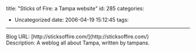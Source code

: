 title: "Sticks of Fire:  a Tampa website"
id: 285
categories:
  - Uncategorized
date: 2006-04-19 15:12:45
tags:
---

<div class="flexinode-body flexinode-2"><div class="form-item">
 Blog URL: 
 [http://sticksoffire.com/](http://sticksoffire.com/)
</div>
<div class="flexinode-textarea-3"><div class="form-item">
 Description: 
 A weblog all about Tampa, written by tampans.
</div>
</div></div>